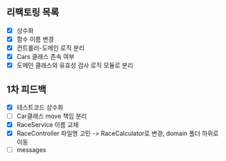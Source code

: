 ## 리팩토링 목록

- [x] 상수화
- [x] 함수 이름 변경
- [x] 컨트롤러-도메인 로직 분리
- [x] Cars 클래스 존속 여부
- [x] 도메인 클래스와 유효성 검사 로직 모듈로 분리

## 1차 피드백
- [x] 테스트코드 상수화
- [ ] Car클래스 move 책임 분리
- [x] RaceService 이름 교체
- [x] RaceController 파일명 고민 -> RaceCalculator로 변경, domain 폴더 하위로 이동
- [ ] messages 